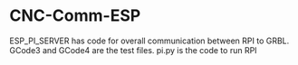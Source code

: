 # CNC-Comm-ESP
ESP_PI_SERVER has code for overall communication between RPI to GRBL.
GCode3 and GCode4 are the test files.
pi.py is the code to run RPI
